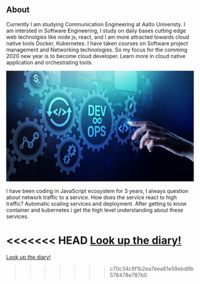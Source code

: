 ## About

Currently I am studying Communication Engineering at Aalto Univeristy. I am intersted in Software Engineering, I study on daily bases cutting edge web technolgies like node js, react, and I am more attracted towards cloud native tools Docker, Kubernetes. I have taken courses on Software project management and Networking technologies. So my focus for the comming 2020 new year is to become cloud developer. Learn more in cloud native application and orchestrating tools.

![DevOps](./devops.jpg "Dev Ops")

I have been coding in JavaScript ecosystem for 3 years, I always question about network traffic to a service. How does the service react to high traffic? Automatic scaling services and deployment. After getting to know container and kubernetes i get the high level understanding about these services.

<<<<<<< HEAD
[Look up the diary!](diary-061.md)
=======
[Look up the diary!](diary-061.md)
>>>>>>> c70c34c9f1b2ea7eea61e59ebd8b578478e787b0
